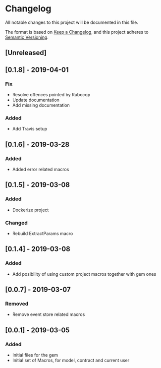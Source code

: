 # Changelog
All notable changes to this project will be documented in this file.

The format is based on [Keep a Changelog](https://keepachangelog.com/en/1.0.0/),
and this project adheres to [Semantic Versioning](https://semver.org/spec/v2.0.0.html).

## [Unreleased]

## [0.1.8] - 2019-04-01
### Fix
- Resolve offences pointed by Rubocop
- Update documentation
- Add missing documentation

### Added
- Add Travis setup

## [0.1.6] - 2019-03-28
### Added
- Added error related macros

## [0.1.5] - 2019-03-08
### Added
- Dockerize project

### Changed
- Rebuild ExtractParams macro

## [0.1.4] - 2019-03-08
### Added
- Add posibility of using custom project macros together with gem ones

## [0.0.7] - 2019-03-07
### Removed
- Remove event store related macros

## [0.0.1] - 2019-03-05
### Added
- Initial files for the gem
- Initial set of Macros, for model, contract and current user

